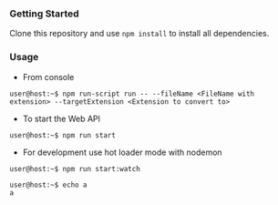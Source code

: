 ### Getting Started
Clone this repository and use `npm install` to install all dependencies.


### Usage

* From console
 ```console
 user@host:~$ npm run-script run -- --fileName <FileName with extension> --targetExtension <Extension to convert to>
 ```

* To start the Web API
 ```console
 user@host:~$ npm run start
 ```
* For development use hot loader mode with nodemon
```console
user@host:~$ npm run start:watch
```


```console
user@host:~$ echo a
a
```

